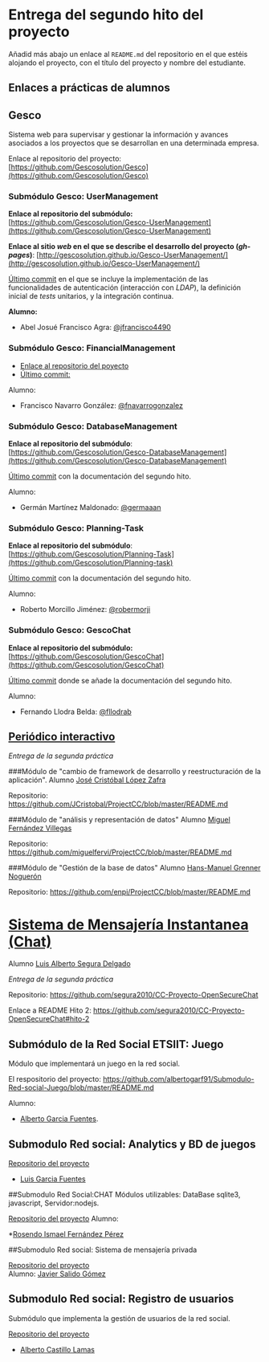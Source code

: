 # Entrega del segundo hito del proyecto

Añadid más abajo un enlace al `README.md` del repositorio en el que estéis alojando el proyecto, con el título del proyecto y nombre del
estudiante.

## Enlaces a prácticas de alumnos

## Gesco
Sistema web para supervisar y gestionar la información y avances asociados a los proyectos que se desarrollan en una determinada empresa.

Enlace al repositorio del proyecto: [https://github.com/Gescosolution/Gesco](https://github.com/Gescosolution/Gesco)

### Submódulo Gesco: UserManagement

**Enlace al repositorio del submódulo:** [https://github.com/Gescosolution/Gesco-UserManagement](https://github.com/Gescosolution/Gesco-UserManagement)

**Enlace al sitio _web_ en el que se describe el desarrollo del proyecto (_gh-pages_)**: [http://gescosolution.github.io/Gesco-UserManagement/](http://gescosolution.github.io/Gesco-UserManagement/)

[Último commit](https://github.com/Gescosolution/Gesco-UserManagement/commit/3333d8a03b66869291bf268d4cd90eb2628288df) en el que se incluye la implementación de las funcionalidades de autenticación (interacción con _LDAP_), la definición inicial de _tests_ unitarios, y la integración continua.

**Alumno:**
- Abel Josué Francisco Agra: [@jfrancisco4490](https://github.com/jfrancisco4490)

### Submódulo Gesco: FinancialManagement

- [Enlace al repositorio del poyecto](https://github.com/fnavarrogonzalez/Financial-Management)
- [Último commit:](https://github.com/fnavarrogonzalez/Financial-Management/commit/26a8570c0d99edf4850aa3622957b20cb3034689)

Alumno:
- Francisco Navarro González: [@fnavarrogonzalez](https://github.com/fnavarrogonzalez)

### Submódulo Gesco: DatabaseManagement

**Enlace al repositorio del submódulo**: [https://github.com/Gescosolution/Gesco-DatabaseManagement](https://github.com/Gescosolution/Gesco-DatabaseManagement)

[Último commit](https://github.com/Gescosolution/Gesco-DatabaseManagement/commit/2243f862c2306a387841e70194e7c7c82d599d3c) con la documentación del segundo hito.

Alumno:
- Germán Martínez Maldonado: [@germaaan](https://github.com/germaaan)

### Submódulo Gesco: Planning-Task

**Enlace al repositorio del submódulo**: [https://github.com/Gescosolution/Planning-Task](https://github.com/Gescosolution/Planning-task)

[Último commit](https://github.com/Gescosolution/Planning-task/commit/b716c9d9bfa51f5f4db65ee460c5a48b1122dec1) con la documentación del segundo hito.

Alumno:
- Roberto Morcillo Jiménez: [@robermorji](https://github.com/robermorji)

### Submódulo Gesco: GescoChat

**Enlace al repositorio del submódulo:** [https://github.com/Gescosolution/GescoChat](https://github.com/Gescosolution/GescoChat)

[Último commit](https://github.com/Gescosolution/GescoChat/commit/f84f359c4f7471ac7fdbaf101e1f31e9cbed1599) donde se añade la documentación del segundo hito.

Alumno:
- Fernando Llodra Belda: [@fllodrab](https://github.com/fllodrab)


## [Periódico interactivo](https://github.com/ProyectCC/PeriodicoInteractivo)

*Entrega de la segunda práctica*

###Módulo de "cambio de framework de desarrollo y reestructuración de la aplicación".
Alumno [José Cristóbal López Zafra](https://github.com/JCristobal)

Repositorio: https://github.com/JCristobal/ProjectCC/blob/master/README.md

###Módulo de "análisis y representación de datos"
Alumno [Miguel Fernández Villegas](https://github.com/miguelfervi)

Repositorio: https://github.com/miguelfervi/ProjectCC/blob/master/README.md

###Módulo de "Gestión de la base de datos"
Alumno [Hans-Manuel Grenner Noguerón](https://github.com/enpi)

Repositorio: https://github.com/enpi/ProjectCC/blob/master/README.md


# [Sistema de Mensajería Instantanea (Chat)](https://github.com/segura2010/CC-Proyecto-OpenSecureChat)
Alumno [Luis Alberto Segura Delgado](https://github.com/segura2010)

*Entrega de la segunda práctica*

Repositorio: https://github.com/segura2010/CC-Proyecto-OpenSecureChat

Enlace a README Hito 2: https://github.com/segura2010/CC-Proyecto-OpenSecureChat#hito-2

## Submódulo de la Red Social ETSIIT: Juego

Módulo que implementará un juego en la red social.

El respositorio del proyecto: https://github.com/albertogarf91/Submodulo-Red-social-Juego/blob/master/README.md

Alumno:

* [Alberto Garcia Fuentes](https://github.com/albertogarf91).


## Submodulo Red social: Analytics y BD de juegos

[Repositorio del proyecto](https://github.com/luishexen/Submodulo-Red-social-Analytics/blob/master/README.md)

* [Luis Garcia Fuentes](https://github.com/luishexen)

##Submodulo Red Social:CHAT
Módulos utilizables: DataBase sqlite3, javascript, Servidor:nodejs.
    
[Repositorio del proyecto](https://github.com/lrdzero/CCProyect)
Alumno:
    
*[Rosendo Ismael Fernández Pérez](https://github.com/lrdzero)
    
##Submodulo Red social: Sistema de mensajería privada

[Repositorio del proyecto](https://github.com/JaviSG91/CloudComputingRedSocial.git)  
Alumno: [Javier Salido Gómez](https://github.com/JaviSG91)

## Submodulo Red social: Registro de usuarios

Submódulo que implementa la gestión de usuarios de la red social.

[Repositorio del proyecto](https://github.com/alcasla/ProyectoCloudComputing.git)


* [Alberto Castillo Lamas](https://github.com/alcasla)
